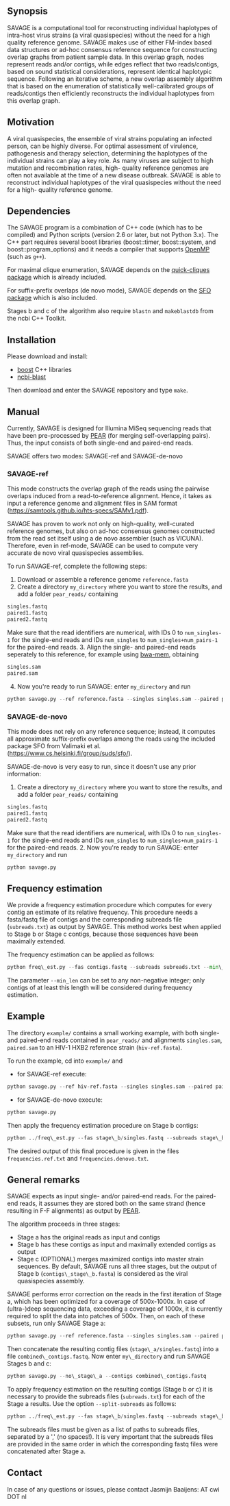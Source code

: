 ## Synopsis

SAVAGE is a computational tool for reconstructing individual 
haplotypes of intra-host virus strains (a viral quasispecies) without 
the need for a high quality reference genome. SAVAGE makes use of 
either FM-index based data structures or ad-hoc consensus reference 
sequence for constructing overlap graphs from patient sample data. 
In this overlap graph, nodes represent reads and/or contigs, while 
edges reflect that two reads/contigs, based on sound statistical 
considerations, represent identical haplotypic sequence.
Following an iterative scheme, a new overlap assembly algorithm that 
is based on the enumeration of statistically well-calibrated groups 
of reads/contigs then efficiently reconstructs the individual 
haplotypes from this overlap graph.

## Motivation

A viral quasispecies, the ensemble of viral strains populating an 
infected person, can be highly diverse. For optimal assessment of 
virulence, pathogenesis and therapy selection, determining the 
haplotypes of the individual strains can play a key role. As many 
viruses are subject to high mutation and recombination rates, high-
quality reference genomes are often not available at the time of a 
new disease outbreak. SAVAGE is able to reconstruct individual 
haplotypes of the viral quasispecies without the need for a high-
quality reference genome.
  
## Dependencies

The SAVAGE program is a combination of C++ code (which has to be 
compiled) and Python scripts (version 2.6 or later, but not Python 
3.x). The C++ part requires several boost libraries (boost::timer, 
boost::system, and boost::program_options) and it needs a compiler
that supports [OpenMP](http://openmp.org/wp/) (such as `g++`).

For maximal clique enumeration, SAVAGE depends on the [quick-cliques package](https://github.com/darrenstrash/quick-cliques) which is already included.

For suffix-prefix overlaps (de novo mode), SAVAGE depends on the 
[SFO package](https://www.cs.helsinki.fi/group/suds/sfo/) which is 
also included.

Stages b and c of the algorithm also require `blastn` and `makeblastdb` 
from the ncbi C++ Toolkit.

## Installation

Please download and install:

* [boost](http://www.boost.org/) C++ libraries
* [ncbi-blast](https://blast.ncbi.nlm.nih.gov/Blast.cgi?PAGE_TYPE=BlastDocs&DOC_TYPE=Download)

Then download and enter the SAVAGE repository and type `make`. 

## Manual

Currently, SAVAGE is designed for Illumina MiSeq sequencing reads 
that have been pre-processed by [PEAR](http://sco.h-its.org/exelixis/web/software/pear/) (for merging self-overlapping 
pairs). Thus, the input consists of both single-end and paired-end 
reads.

SAVAGE offers two modes: SAVAGE-ref and SAVAGE-de-novo

### SAVAGE-ref

This mode constructs the overlap graph of the reads 
using the pairwise overlaps induced from a read-to-reference 
alignment. Hence, it takes as input a reference genome and alignment
files in SAM format (https://samtools.github.io/hts-specs/SAMv1.pdf). 

SAVAGE has proven to work not only on high-quality, well-curated 
reference genomes, but also on ad-hoc consensus genomes constructed 
from the read set itself using a de novo assembler (such as VICUNA).
Therefore, even in ref-mode, SAVAGE can be used to compute very 
accurate de novo viral quasispecies assemblies.

To run SAVAGE-ref, complete the following steps:

1. Download or assemble a reference genome `reference.fasta`
2. Create a directory `my_directory` where you want to store the 
results, and add a folder `pear_reads/` containing
```bash
singles.fastq
paired1.fastq 
paired2.fastq
```
Make sure that the read identifiers are numerical, with IDs 0 to 
`num_singles-1` for the single-end reads and IDs `num_singles` 
to `num_singles+num_pairs-1` for the paired-end reads.
3. Align the single- and paired-end reads seperately to this reference, 
for example using [bwa-mem](), obtaining 
```bash
singles.sam
paired.sam
```
4. Now you're ready to run SAVAGE: enter `my_directory` and run
```python
python savage.py --ref reference.fasta --singles singles.sam --paired paired.sam
```

### SAVAGE-de-novo

This mode does not rely on any reference sequence; instead, it 
computes all approximate suffix-prefix overlaps among the reads 
using the included package SFO from Valimaki et al.
(https://www.cs.helsinki.fi/group/suds/sfo/). 

SAVAGE-de-novo is very easy to run, since it doesn't use any prior
information:

1. Create a directory `my_directory` where you want to store the 
results, and add a folder `pear_reads/` containing
```bash
singles.fastq
paired1.fastq 
paired2.fastq
```
Make sure that the read identifiers are numerical, with IDs 0 to 
`num_singles-1` for the single-end reads and IDs `num_singles` 
to `num_singles+num_pairs-1` for the paired-end reads.
2. Now you're ready to run SAVAGE: enter `my_directory` and run
```python
python savage.py
```

## Frequency estimation

We provide a frequency estimation procedure which computes for 
every contig an estimate of its relative frequency. This procedure 
needs a fasta/fastq file of contigs and the corresponding subreads 
file (`subreads.txt`) as output by SAVAGE. This method works best 
when applied to Stage b or Stage c contigs, because those sequences 
have been maximally extended. 

The frequency estimation can be applied as follows:

```python
python freq\_est.py --fas contigs.fastq --subreads subreads.txt --min\_len 5000
```

The parameter `--min_len` can be set to any non-negative integer; 
only contigs of at least this length will be considered during 
frequency estimation.


## Example

The directory `example/` contains a small working example, with both 
single- and paired-end reads contained in `pear_reads/` and alignments
`singles.sam`, `paired.sam` to an HIV-1 HXB2 reference strain 
(`hiv-ref.fasta`). 

To run the example, cd into `example/` and
                        
* for SAVAGE-ref execute:

```python
python savage.py --ref hiv-ref.fasta --singles singles.sam --paired paired.sam
```

* for SAVAGE-de-novo execute:

```python
python savage.py
```
                                         
Then apply the frequency estimation procedure on Stage b contigs:

```python
python ../freq\_est.py --fas stage\_b/singles.fastq --subreads stage\_b/subreads.txt --min\_len 0
```
    
The desired output of this final procedure is given in the files 
`frequencies.ref.txt` and `frequencies.denovo.txt`.


## General remarks

SAVAGE expects as input single- and/or paired-end reads. For the 
paired-end reads, it assumes they are stored both on the same strand 
(hence resulting in F-F alignments) as output by [PEAR](http://sco.h-its.org/exelixis/web/software/pear/).

The algorithm proceeds in three stages: 
* Stage a has the original reads as input and contigs
* Stage b has these contigs as input and maximally extended contigs 
  as output
* Stage c (OPTIONAL) merges maximized contigs into master strain 
  sequences.
By default, SAVAGE runs all three stages, but the output of Stage b 
(`contigs\_stage\_b.fasta`) is considered as the viral quasispecies 
assembly. 

SAVAGE performs error correction on the reads in the first iteration 
of Stage a, which has been optimized for a coverage of 500x-1000x. 
In case of (ultra-)deep sequencing data, exceeding a coverage of 
1000x, it is currently required to split the data into patches of 
500x. Then, on each of these subsets, run only SAVAGE Stage a:

```python
python savage.py --ref reference.fasta --singles singles.sam --paired paired.sam --no\_stage\_b --no\_stage\_c
```
                        
Then concatenate the resulting contig files (`stage\_a/singles.fastq`) 
into a file `combined\_contigs.fastq`. Now enter `my\_directory` and 
run SAVAGE Stages b and c:

```python
python savage.py --no\_stage\_a --contigs combined\_contigs.fastq
```
                        
To apply frequency estimation on the resulting contigs (Stage b or c)
it is necessary to provide the subreads files (`subreads.txt`) for each
of the Stage a results. Use the option `--split-subreads` as follows:

```python
python ../freq\_est.py --fas stage\_b/singles.fastq --subreads stage\_b/subreads.txt --min\_len 0 --split-subreads /path/to/subreads1.txt,...,/path/to/subreadsk.txt
```
                          
The subreads files must be given as a list of paths to subreads files, 
separated by a ',' (no spaces!). It is very important that the subreads 
files are provided in the same order in which the corresponding fastq 
files were concatenated after Stage a.


## Contact   

In case of any questions or issues, please contact Jasmijn Baaijens: 
<lastname> AT cwi DOT nl
